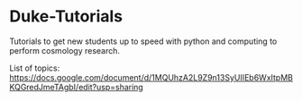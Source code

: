 # Duke-Tutorials
Tutorials to get new students up to speed with python and computing to perform cosmology research. 

List of topics: 
https://docs.google.com/document/d/1MQUhzA2L9Z9n13SyUIIEb6WxItpMBKQGredJmeTAgbI/edit?usp=sharing 
